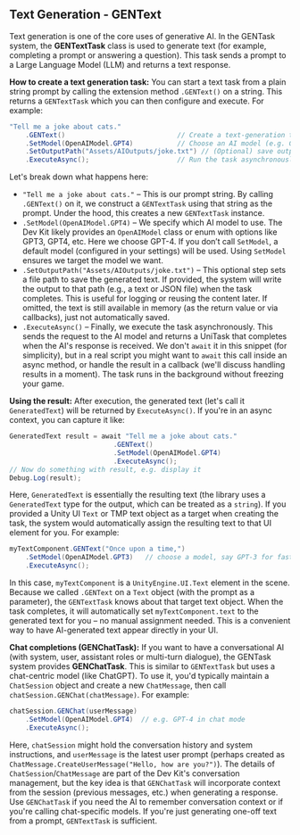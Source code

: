 
## Text Generation - GENText

Text generation is one of the core uses of generative AI. In the GENTask system, the **GENTextTask** class is used to generate text (for example, completing a prompt or answering a question). This task sends a prompt to a Large Language Model (LLM) and returns a text response.

**How to create a text generation task:** You can start a text task from a plain string prompt by calling the extension method `.GENText()` on a string. This returns a `GENTextTask` which you can then configure and execute. For example:

```csharp
"Tell me a joke about cats."
    .GENText()                            // Create a text-generation task with this prompt
    .SetModel(OpenAIModel.GPT4)           // Choose an AI model (e.g. GPT-4)
    .SetOutputPath("Assets/AIOutputs/joke.txt") // (Optional) save output to a file
    .ExecuteAsync();                      // Run the task asynchronously
```

Let's break down what happens here:

* `"Tell me a joke about cats."` – This is our prompt string. By calling `.GENText()` on it, we construct a `GENTextTask` using that string as the prompt. Under the hood, this creates a new `GENTextTask` instance.
* `.SetModel(OpenAIModel.GPT4)` – We specify which AI model to use. The Dev Kit likely provides an `OpenAIModel` class or enum with options like GPT3, GPT4, etc. Here we choose GPT-4. If you don’t call `SetModel`, a default model (configured in your settings) will be used. Using `SetModel` ensures we target the model we want.
* `.SetOutputPath("Assets/AIOutputs/joke.txt")` – This optional step sets a file path to save the generated text. If provided, the system will write the output to that path (e.g., a text or JSON file) when the task completes. This is useful for logging or reusing the content later. If omitted, the text is still available in memory (as the return value or via callbacks), just not automatically saved.
* `.ExecuteAsync()` – Finally, we execute the task asynchronously. This sends the request to the AI model and returns a UniTask that completes when the AI's response is received. We don't `await` it in this snippet (for simplicity), but in a real script you might want to `await` this call inside an async method, or handle the result in a callback (we'll discuss handling results in a moment). The task runs in the background without freezing your game.

**Using the result:** After execution, the generated text (let's call it `GeneratedText`) will be returned by `ExecuteAsync()`. If you're in an async context, you can capture it like:

```csharp
GeneratedText result = await "Tell me a joke about cats."
                          .GENText()
                          .SetModel(OpenAIModel.GPT4)
                          .ExecuteAsync();
// Now do something with result, e.g. display it
Debug.Log(result);
```

Here, `GeneratedText` is essentially the resulting text (the library uses a `GeneratedText` type for the output, which can be treated as a `string`). If you provided a Unity UI `Text` or TMP text object as a target when creating the task, the system would automatically assign the resulting text to that UI element for you. For example:

```csharp
myTextComponent.GENText("Once upon a time,")
    .SetModel(OpenAIModel.GPT3)   // choose a model, say GPT-3 for faster response
    .ExecuteAsync();
```

In this case, `myTextComponent` is a `UnityEngine.UI.Text` element in the scene. Because we called `.GENText` on a `Text` object (with the prompt as a parameter), the `GENTextTask` knows about that target text object. When the task completes, it will automatically set `myTextComponent.text` to the generated text for you – no manual assignment needed. This is a convenient way to have AI-generated text appear directly in your UI.

**Chat completions (GENChatTask):** If you want to have a conversational AI (with system, user, assistant roles or multi-turn dialogue), the GENTask system provides **GENChatTask**. This is similar to `GENTextTask` but uses a chat-centric model (like ChatGPT). To use it, you'd typically maintain a `ChatSession` object and create a new `ChatMessage`, then call `chatSession.GENChat(chatMessage)`. For example:

```csharp
chatSession.GENChat(userMessage)
    .SetModel(OpenAIModel.GPT4)  // e.g. GPT-4 in chat mode
    .ExecuteAsync();
```

Here, `chatSession` might hold the conversation history and system instructions, and `userMessage` is the latest user prompt (perhaps created as `ChatMessage.CreateUserMessage("Hello, how are you?")`). The details of `ChatSession`/`ChatMessage` are part of the Dev Kit's conversation management, but the key idea is that `GENChatTask` will incorporate context from the session (previous messages, etc.) when generating a response. Use `GENChatTask` if you need the AI to remember conversation context or if you're calling chat-specific models. If you're just generating one-off text from a prompt, `GENTextTask` is sufficient.
